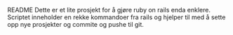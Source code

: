 README
Dette er et lite prosjekt for å gjøre ruby on rails enda enklere.
Scriptet inneholder en rekke kommandoer fra rails og hjelper til med å
sette opp nye prosjekter og commite og pushe til git. 